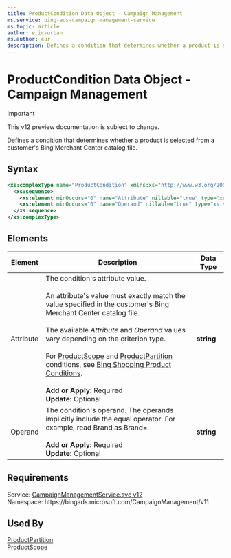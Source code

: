 ```yaml
---
title: ProductCondition Data Object - Campaign Management
ms.service: bing-ads-campaign-management-service
ms.topic: article
author: eric-urban
ms.author: eur
description: Defines a condition that determines whether a product is selected from a customer's Bing Merchant Center catalog file.
---
```

# ProductCondition Data Object - Campaign Management

> [!IMPORTANT]
> This v12 preview documentation is subject to change.

Defines a condition that determines whether a product is selected from a customer's Bing Merchant Center catalog file.

## Syntax
```xml
<xs:complexType name="ProductCondition" xmlns:xs="http://www.w3.org/2001/XMLSchema">
  <xs:sequence>
    <xs:element minOccurs="0" name="Attribute" nillable="true" type="xs:string" />
    <xs:element minOccurs="0" name="Operand" nillable="true" type="xs:string" />
  </xs:sequence>
</xs:complexType>
```

## <a name="elements"></a>Elements

|Element|Description|Data Type|
|-----------|---------------|-------------|
|<a name="attribute"></a>Attribute|The condition's attribute value.<br /><br />An attribute's value must exactly match the value specified in the customer's Bing Merchant Center catalog file.<br /><br />The available *Attribute* and *Operand* values vary depending on the criterion type.<br /><br />For [ProductScope](../campaign-management-service/productscope.md) and [ProductPartition](../campaign-management-service/productpartition.md) conditions, see [Bing Shopping Product Conditions](../guides/product-ads.md#conditions).<br /><br />**Add or Apply:** Required<br/>**Update:** Optional|**string**|
|<a name="operand"></a>Operand|The condition's operand. The operands implicitly include the equal operator. For example, read Brand as Brand=.<br /><br />**Add or Apply:** Required<br/>**Update:** Optional|**string**|

## Requirements
Service: [CampaignManagementService.svc v12](https://campaign.api.bingads.microsoft.com/Api/Advertiser/CampaignManagement/v11/CampaignManagementService.svc)  
Namespace: https\://bingads.microsoft.com/CampaignManagement/v11  

## Used By
[ProductPartition](productpartition.md)  
[ProductScope](productscope.md)  
